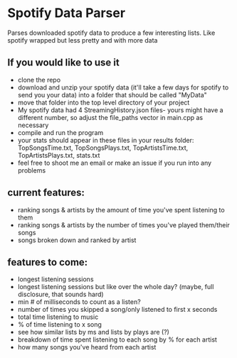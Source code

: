 # Spotify Data Parser
Parses downloaded spotify data to produce a few interesting lists. Like spotify wrapped but less pretty and with more data

## If you would like to use it
- clone the repo
- download and unzip your spotify data (it'll take a few days for spotify to send you your data) into a folder that should be called "MyData" 
- move that folder into the top level directory of your project
- My spotify data had 4 StreamingHistory.json files- yours might have a different number, so adjust the file_paths vector in main.cpp as necessary
- compile and run the program
- your stats should appear in these files in your results folder: TopSongsTime.txt, TopSongsPlays.txt, TopArtistsTime.txt, TopArtistsPlays.txt, stats.txt
- feel free to shoot me an email or make an issue if you run into any problems

## current features:
- ranking songs & artists by the amount of time you've spent listening to them
- ranking songs & artists by the number of times you've played them/their songs
- songs broken down and ranked by artist

## features to come:
- longest listening sessions
- longest listening sessions but like over the whole day? (maybe, full disclosure, that sounds hard)
- min # of milliseconds to count as a listen?
- number of times you skipped a song/only listened to first x seconds
- total time listening to music
- % of time listening to x song
- see how similar lists by ms and lists by plays are (?)
- breakdown of time spent listening to each song by % for each artist
- how many songs you've heard from each artist
